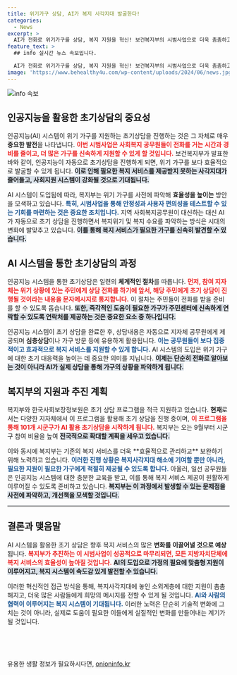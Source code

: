 ```yaml
---
title: 위기가구 상담, AI가 복지 사각지대 발굴한다!
categories:
  - News
excerpt: >
  AI가 전화로 위기가구를 상담, 복지 지원을 혁신! 보건복지부의 시범사업으로 더욱 촘촘하고 신속한 복지 서비스가 시작됩니다. 이 새로운 시스템이 어떻게 가구 발굴을 효율화할지 궁금하시다면 클릭해보세요!
feature_text: >
  ## info 실시간 뉴스 속보입니다.

  AI가 전화로 위기가구를 상담, 복지 지원을 혁신! 보건복지부의 시범사업으로 더욱 촘촘하고 신속한 복지 서비스가 시작됩니다. 이 새로운 시스템이 어떻게 가구 발굴을 효율화할지 궁금하시다면 클릭해보세요!
image: 'https://www.behealthy4u.com/wp-content/uploads/2024/06/news.jpg'
---
```


<p><img src="https://www.behealthy4u.com/wp-content/uploads/2024/06/news.jpg" alt="info 속보" /></p>

<h2 data-ke-size="size26">인공지능을 활용한 초기상담의 중요성</h2>

<p data-ke-size="size16">인공지능(AI) 시스템이 위기 가구를 지원하는 초기상담을 진행하는 것은 그 자체로 매우 <b>중요한 발전</b>을 나타냅니다. <b><span style="color: #ee2323;">이번 시범사업은 사회복지 공무원들이 전화를 거는 시간과 경비를 줄이고, 더 많은 가구를 신속하게 지원할 수 있게 할 것입니다.</span></b> 보건복지부가 발표한 바와 같이, 인공지능이 자동으로 초기상담을 진행하게 되면, 위기 가구를 보다 효율적으로 발굴할 수 있게 됩니다. <b><span style="background-color: #21538527;">이로 인해 필요한 복지 서비스를 제공받지 못하는 사각지대가 줄어들고, 사회지원 시스템이 강화될 것으로 기대됩니다.</span></b></p>

<p data-ke-size="size16">AI 시스템이 도입됨에 따라, 복지부는 위기 가구를 사전에 파악해 <b>효율성을 높이는</b> 방안을 모색하고 있습니다. <b><span style="color: #1a5490;">특히, 시범사업을 통해 안정성과 사용자 편의성을 테스트할 수 있는 기회를 마련하는 것은 중요한 조치입니다.</span></b> 지역 사회복지공무원이 대신하는 대신 AI가 자동으로 초기 상담을 진행하면서 복지위기 및 복지 수요를 파악하는 방식은 시대의 변화에 발맞추고 있습니다. <b><span style="background-color: #21538527;">이를 통해 복지 서비스가 필요한 가구를 신속히 발견할 수 있습니다.</span></b></p>

<h2 data-ke-size="size26">AI 시스템을 통한 초기상담의 과정</h2>

<p data-ke-size="size16">인공지능 시스템을 통한 초기상담은 일련의 <b>체계적인 절차</b>를 따릅니다. <b><span style="color: #ee2323;">먼저, 참여 지자체는 위기 상황에 있는 주민에게 상담 전화를 하기에 앞서, 해당 주민에게 초기 상담이 진행될 것이라는 내용을 문자메시지로 통지합니다.</span></b> 이 절차는 주민들이 전화를 받을 준비를 할 수 있도록 돕습니다. <b><span style="background-color: #21538527;">또한, 즉각적인 도움이 필요한 가구가 주민센터에 신속하게 연락할 수 있도록 연락처를 제공하는 것은 중요한 요소 중 하나입니다.</span></b></p>

<p data-ke-size="size16">인공지능 시스템이 초기 상담을 완료한 후, 상담내용은 자동으로 지자체 공무원에게 제공되며 <b>심층상담</b>이나 가구 방문 등에 유용하게 활용됩니다. <b><span style="color: #1a5490;">이는 공무원들이 보다 집중적이고 효과적으로 복지 서비스를 지원할 수 있게 합니다.</span></b> AI 시스템의 도입은 위기 가구에 대한 초기 대응력을 높이는 데 중요한 의미를 지닙니다. <b><span style="background-color: #21538527;">이제는 단순히 전화로 알아보는 것이 아니라 AI가 실제 상담을 통해 가구의 상황을 파악하게 됩니다.</span></b></p>

<h2 data-ke-size="size26">복지부의 지원과 추진 계획</h2>

<p data-ke-size="size16">복지부와 한국사회보장정보원은 초기 상담 프로그램을 적극 지원하고 있습니다. <b>현재</b>로서는 다양한 지자체에서 이 프로그램을 활용해 초기 상담을 진행 중이며, <b><span style="color: #ee2323;">이 프로그램을 통해 101개 시군구가 AI 활용 초기상담을 시작하게 됩니다.</span></b> 복지부는 오는 9월부터 시군구 참여 비율을 높여 <b><span style="background-color: #21538527;">전국적으로 확대할 계획을 세우고 있습니다.</span></b></p>

<p data-ke-size="size16">이와 동시에 복지부는 기존의 복지 서비스를 더욱 **효율적으로 관리하고** 보완하기 위해 노력하고 있습니다. <b><span style="color: #1a5490;">이러한 진행 상황은 복지사각지대 해소에 기여할 뿐만 아니라, 필요한 지원이 필요한 가구에게 적절히 제공될 수 있도록 합니다.</span></b> 아울러, 일선 공무원들은 인공지능 시스템에 대한 충분한 교육을 받고, 이를 통해 복지 서비스 제공이 원활하게 이루어질 수 있도록 준비하고 있습니다. <b><span style="background-color: #21538527;">복지부는 이 과정에서 발생할 수 있는 문제점을 사전에 파악하고, 개선책을 모색할 것입니다.</span></b></p>

<hr style="border-top: 1px solid #e9ecef;">

<h2 data-ke-size="size26">결론과 맺음말</h2>

<p data-ke-size="size16">AI 시스템을 활용한 초기 상담은 향후 복지 서비스의 많은 <b>변화를 이끌어낼 것으로 예상</b>됩니다. <b><span style="color: #ee2323;">복지부가 추진하는 이 시범사업이 성공적으로 마무리되면, 모든 지방자치단체에 복지 서비스의 효율성이 높아질 것입니다.</span></b> <b><span style="background-color: #21538527;">AI의 도입으로 가정의 필요에 맞춤형 지원이 이루어지고, 복지 시스템이 속도감 있게 발전할 수 있습니다.</span></b></p>

<p data-ke-size="size16">이러한 혁신적인 접근 방식을 통해, 복지사각지대에 놓인 소외계층에 대한 지원이 촘촘해지고, 더욱 많은 사람들에게 희망의 메시지를 전할 수 있게 될 것입니다. <b><span style="color: #1a5490;">AI와 사람의 협력이 이루어지는 복지 시스템이 기대됩니다.</span></b> 이러한 노력은 단순히 기술적 변화에 그치는 것이 아니라, 실제로 도움이 필요한 이들에게 실질적인 변화를 만들어내는 계기가 될 것입니다.</p>

<p data-ke-size="size16">&nbsp;</p>

<p data-ke-size="size16">&nbsp;</p>
유용한 생활 정보가 필요하시다면, <a href="https://onioninfo.kr" rel="dofollow">onioninfo.kr</a>


